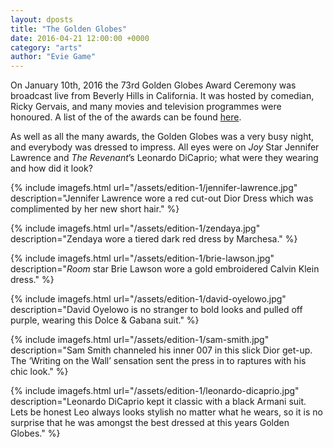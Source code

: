 ```yaml
---
layout: dposts
title: "The Golden Globes"
date: 2016-04-21 12:00:00 +0000
category: "arts"
author: "Evie Game"
---
```

On January 10th, 2016 the 73rd Golden Globes Award Ceremony was broadcast live from Beverly Hills in California. It was hosted by comedian, Ricky Gervais, and many movies and television programmes were honoured. A list of the of the awards can be found [here](http://www.goldenglobes.com/winners-nominees).

As well as all the many awards, the Golden Globes was a very busy night, and everybody was dressed to impress. All eyes were on *Joy* Star Jennifer Lawrence and *The Revenant*’s Leonardo DiCaprio; what were they wearing and how did it look? 

{% include imagefs.html url="/assets/edition-1/jennifer-lawrence.jpg" description="Jennifer Lawrence wore a red cut-out Dior Dress which was complimented by her new short hair." %}

{% include imagefs.html url="/assets/edition-1/zendaya.jpg" description="Zendaya wore a tiered dark red dress by Marchesa." %}

{% include imagefs.html url="/assets/edition-1/brie-lawson.jpg" description="*Room* star Brie Lawson wore a gold embroidered Calvin Klein dress." %}

{% include imagefs.html url="/assets/edition-1/david-oyelowo.jpg" description="David Oyelowo is no stranger to bold looks and pulled off purple, wearing this Dolce & Gabana suit." %}

{% include imagefs.html url="/assets/edition-1/sam-smith.jpg" description="Sam Smith channeled his inner 007 in this slick Dior get-up. The ‘Writing on the Wall’ sensation sent the press in to raptures with his chic look." %}

{% include imagefs.html url="/assets/edition-1/leonardo-dicaprio.jpg" description="Leonardo DiCaprio kept it classic with a black Armani suit. Lets be honest Leo always looks stylish no matter what he wears, so it is no surprise that he was amongst the best dressed at this years Golden Globes." %}
